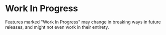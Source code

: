 # Work In Progress

Features marked "Work In Progress" may change in breaking ways in future releases, and might not even work in their entirety. 